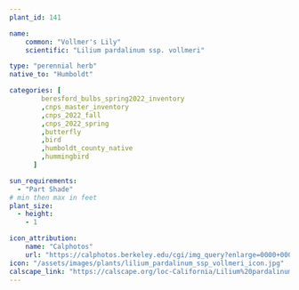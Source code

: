```yaml
---
plant_id: 141

name: 
    common: "Vollmer's Lily"  
    scientific: "Lilium pardalinum ssp. vollmeri"   

type: "perennial herb"
native_to: "Humboldt"

categories: [
        beresford_bulbs_spring2022_inventory
        ,cnps_master_inventory
        ,cnps_2022_fall
        ,cnps_2022_spring
        ,butterfly
        ,bird
        ,humboldt_county_native
        ,hummingbird
      ]

sun_requirements:
  - "Part Shade"
# min then max in feet
plant_size:
  - height: 
    - 1

icon_attribution: 
    name: "Calphotos"
    url: "https://calphotos.berkeley.edu/cgi/img_query?enlarge=0000+0000+0508+2059"
icon: "/assets/images/plants/lilium_pardalinum_ssp_vollmeri_icon.jpg"
calscape_link: "https://calscape.org/loc-California/Lilium%20pardalinum%20ssp%20volmeri(%20)"
---
```





